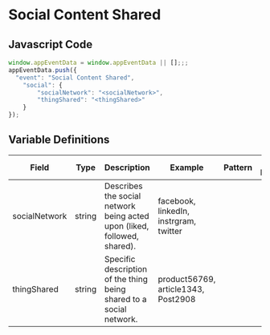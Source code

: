 # Social Content Shared

### 

## Javascript Code
```js
window.appEventData = window.appEventData || [];;;
appEventData.push({
  "event": "Social Content Shared",
    "social": {
        "socialNetwork": "<socialNetwork>",
        "thingShared": "<thingShared>"
    }
});
```

## Variable Definitions

|Field|Type|Description|Example|Pattern|Min Length|Max Length|Minimum|Maximum|Multiple Of|
| --- | --- | --- | --- | --- | --- | --- | --- | --- | --- |
|socialNetwork|string|Describes the social network being acted upon \(liked, followed, shared\). |facebook, linkedIn, instrgram, twitter|||||||
|thingShared|string|Specific description of the thing being shared to a social network.|product56769, article1343, Post2908|||||||




